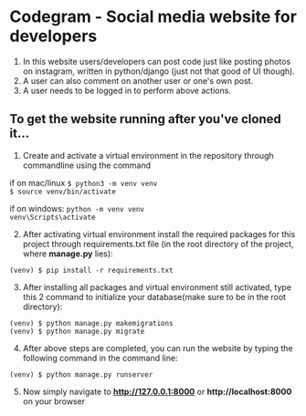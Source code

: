 # Codegram - Social media website for developers

1. In this website users/developers can post code just like posting photos on instagram, written in python/django (just not that good of UI though).
2. A user can also comment on another user or one's own post.
3. A user needs to be logged in to perform above actions.

## To get the website running after you've cloned it...

1. Create and activate a virtual environment in the repository through commandline using the command

if on mac/linux
`$ python3 -m venv venv`\
`$ source venv/bin/activate`

if on windows:
`python -m venv venv`\
`venv\Scripts\activate`

2. After activating virtual environment install the required packages for this project through requirements.txt file (in the root directory of the project, where **manage.py** lies):

`(venv) $ pip install -r requirements.txt`

3. After installing all packages and virtual environment still activated, type this 2 command to initialize your database(make sure to be in the root directory):

`(venv) $ python manage.py makemigrations`\
`(venv) $ python manage.py migrate`

4. After above steps are completed, you can run the website by typing the following command in the command line:

`(venv) $ python manage.py runserver`

5. Now simply navigate to **http://127.0.0.1:8000** or **http://localhost:8000** on your browser
